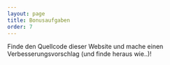 ```yaml
---
layout: page
title: Bonusaufgaben
order: 7
---
```



Finde den Quellcode dieser Website und mache einen Verbesserungsvorschlag (und finde heraus wie..)!
